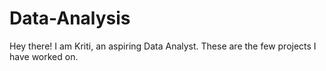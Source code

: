 # Data-Analysis
Hey there! I am Kriti, an aspiring Data Analyst. These are the few projects I have worked on.
